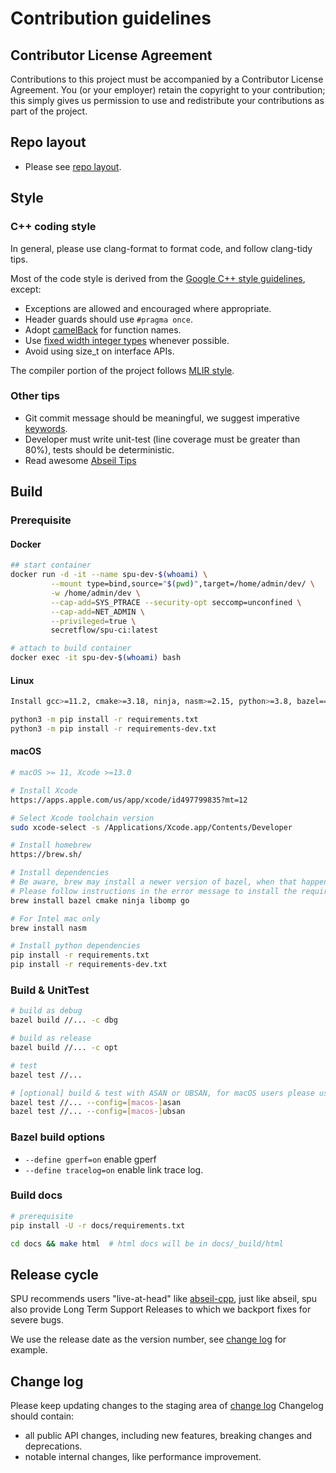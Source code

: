 # Contribution guidelines

## Contributor License Agreement

Contributions to this project must be accompanied by a Contributor License
Agreement. You (or your employer) retain the copyright to your contribution;
this simply gives us permission to use and redistribute your contributions as
part of the project.

## Repo layout

- Please see [repo layout](REPO_LAYOUT.md).

## Style

### C++ coding style

In general, please use clang-format to format code, and follow clang-tidy tips.

Most of the code style is derived from the
[Google C++ style guidelines](https://google.github.io/styleguide/cppguide.html), except:

- Exceptions are allowed and encouraged where appropriate.
- Header guards should use `#pragma once`.
- Adopt [camelBack](https://llvm.org/docs/Proposals/VariableNames.html#variable-names-coding-standard-options)
    for function names.
- Use [fixed width integer types](https://en.cppreference.com/w/cpp/types/integer) whenever possible.
- Avoid using size_t on interface APIs.

The compiler portion of the project follows [MLIR style](https://mlir.llvm.org/getting_started/DeveloperGuide/#style-guide).

### Other tips

- Git commit message should be meaningful, we suggest imperative [keywords](https://github.com/joelparkerhenderson/git_commit_message#summary-keywords).
- Developer must write unit-test (line coverage must be greater than 80%), tests should be deterministic.
- Read awesome [Abseil Tips](https://abseil.io/tips/)

## Build

### Prerequisite

#### Docker

```sh
## start container
docker run -d -it --name spu-dev-$(whoami) \
         --mount type=bind,source="$(pwd)",target=/home/admin/dev/ \
         -w /home/admin/dev \
         --cap-add=SYS_PTRACE --security-opt seccomp=unconfined \
         --cap-add=NET_ADMIN \
         --privileged=true \
         secretflow/spu-ci:latest

# attach to build container
docker exec -it spu-dev-$(whoami) bash
```

#### Linux

```sh
Install gcc>=11.2, cmake>=3.18, ninja, nasm>=2.15, python>=3.8, bazel==6.2.1, golang

python3 -m pip install -r requirements.txt
python3 -m pip install -r requirements-dev.txt
```

#### macOS

```sh
# macOS >= 11, Xcode >=13.0

# Install Xcode
https://apps.apple.com/us/app/xcode/id497799835?mt=12

# Select Xcode toolchain version
sudo xcode-select -s /Applications/Xcode.app/Contents/Developer

# Install homebrew
https://brew.sh/

# Install dependencies
# Be aware, brew may install a newer version of bazel, when that happens bazel will give an error message during build.
# Please follow instructions in the error message to install the required version
brew install bazel cmake ninja libomp go

# For Intel mac only
brew install nasm

# Install python dependencies
pip install -r requirements.txt
pip install -r requirements-dev.txt
```

### Build & UnitTest

``` sh
# build as debug
bazel build //... -c dbg

# build as release
bazel build //... -c opt

# test
bazel test //...

# [optional] build & test with ASAN or UBSAN, for macOS users please use configs with macOS prefix
bazel test //... --config=[macos-]asan
bazel test //... --config=[macos-]ubsan
```

### Bazel build options

- `--define gperf=on` enable gperf
- `--define tracelog=on` enable link trace log.

### Build docs

```sh
# prerequisite
pip install -U -r docs/requirements.txt

cd docs && make html  # html docs will be in docs/_build/html
```

## Release cycle

SPU recommends users "live-at-head" like [abseil-cpp](https://github.com/abseil/abseil-cpp),
just like abseil, spu also provide Long Term Support Releases to which we backport fixes for severe bugs.

We use the release date as the version number, see [change log](CHANGELOG.md) for example.

## Change log

Please keep updating changes to the staging area of [change log](CHANGELOG.md)
Changelog should contain:

- all public API changes, including new features, breaking changes and deprecations.
- notable internal changes, like performance improvement.
